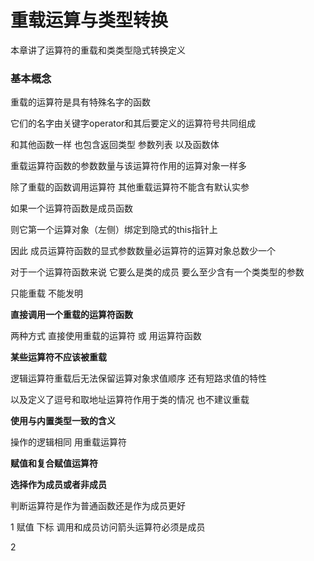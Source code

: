 # 重载运算与类型转换

本章讲了运算符的重载和类类型隐式转换定义

### 基本概念

重载的运算符是具有特殊名字的函数

它们的名字由关键字operator和其后要定义的运算符号共同组成

和其他函数一样 也包含返回类型 参数列表 以及函数体

重载运算符函数的参数数量与该运算符作用的运算对象一样多

除了重载的函数调用运算符 其他重载运算符不能含有默认实参

如果一个运算符函数是成员函数

则它第一个运算对象（左侧）绑定到隐式的this指针上

因此 成员运算符函数的显式参数数量必运算符的运算对象总数少一个

对于一个运算符函数来说 它要么是类的成员 要么至少含有一个类类型的参数

只能重载 不能发明

**直接调用一个重载的运算符函数**

两种方式 直接使用重载的运算符 或 用运算符函数

**某些运算符不应该被重载**

逻辑运算符重载后无法保留运算对象求值顺序 还有短路求值的特性

以及定义了逗号和取地址运算符作用于类的情况 也不建议重载

**使用与内置类型一致的含义**

操作的逻辑相同 用重载运算符

**赋值和复合赋值运算符**

**选择作为成员或者非成员**

判断运算符是作为普通函数还是作为成员更好

1 赋值 下标 调用和成员访问箭头运算符必须是成员

2 

